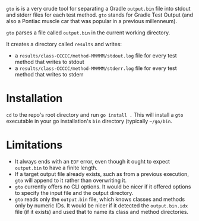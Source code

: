 `gto` is is a very crude tool for separating a Gradle `output.bin` file into
stdout and stderr files for each test method. `gto` stands for Gradle Test
Output (and also a Pontiac muscle car that was popular in a previous
millenneum).

`gto` parses a file called `output.bin` in the current working directory.

It creates a directory called `results` and writes:
- a `results/class-CCCCC/method-MMMMM/stdout.log` file for every test method
  that writes to stdout
- a `results/class-CCCCC/method-MMMMM/stderr.log` file for every test method
  that writes to stderr

# Installation
`cd` to the repo's root directory and run `go install .` This will install a
`gto` executable in your go installation's `bin` directory (typically
`~/go/bin`.

# Limitations
- It always ends with an `EOF` error, even though it ought to expect
  `output.bin` to have a finite length.
- If a target output file already exists, such as from a previous execution,
  `gto` will append to it rather than overwriting it.
- `gto` currently offers no CLI options. It would be nicer if it offered
  options to specify the input file and the output directory.
- `gto` reads only the `output.bin` file, which knows classes and methods only
  by numeric IDs. It would be nicer if it detected the `output.bin.idx` file
  (if it exists) and used that to name its class and method directories.
